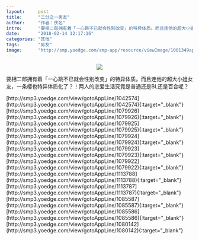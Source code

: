 ```yaml
---
layout:     post
title:      "二分之一男友"
author:     "作者：佚名"
intro:      "要相二郎拥有着「一心跳不已就会性别改变」的特异体质。而且连他的超大小姐女友，一条樱也特异体质化了？！两人的恋爱生活究竟是普通还是BL还是百合呢？"
date:       "2018-02-14 12:17:16"
categories: "其他"
tags:       "男友"
image:      "http://smp.yoedge.com/smp-app/resource/viewImage/1001349appline.png"
---
```

<div style="text-align: center">
<p><img src="http://smp.yoedge.com/smp-app/resource/viewImage/1001349appline.png"/></p>
</div>
<p class="post-meta">
<span>要相二郎拥有着「一心跳不已就会性别改变」的特异体质。而且连他的超大小姐女友，一条樱也特异体质化了？！两人的恋爱生活究竟是普通还是BL还是百合呢？</span>
</p>
[http://smp3.yoedge.com/view/gotoAppLine/1042574](http://smp3.yoedge.com/view/gotoAppLine/1042574){:target="_blank"}
[http://smp3.yoedge.com/view/gotoAppLine/1079926](http://smp3.yoedge.com/view/gotoAppLine/1079926){:target="_blank"}
[http://smp3.yoedge.com/view/gotoAppLine/1079925](http://smp3.yoedge.com/view/gotoAppLine/1079925){:target="_blank"}
[http://smp3.yoedge.com/view/gotoAppLine/1079924](http://smp3.yoedge.com/view/gotoAppLine/1079924){:target="_blank"}
[http://smp3.yoedge.com/view/gotoAppLine/1079923](http://smp3.yoedge.com/view/gotoAppLine/1079923){:target="_blank"}
[http://smp3.yoedge.com/view/gotoAppLine/1079922](http://smp3.yoedge.com/view/gotoAppLine/1079922){:target="_blank"}
[http://smp3.yoedge.com/view/gotoAppLine/1113788](http://smp3.yoedge.com/view/gotoAppLine/1113788){:target="_blank"}
[http://smp3.yoedge.com/view/gotoAppLine/1113787](http://smp3.yoedge.com/view/gotoAppLine/1113787){:target="_blank"}
[http://smp3.yoedge.com/view/gotoAppLine/1085587](http://smp3.yoedge.com/view/gotoAppLine/1085587){:target="_blank"}
[http://smp3.yoedge.com/view/gotoAppLine/1085586](http://smp3.yoedge.com/view/gotoAppLine/1085586){:target="_blank"}
[http://smp3.yoedge.com/view/gotoAppLine/1080142](http://smp3.yoedge.com/view/gotoAppLine/1080142){:target="_blank"}


